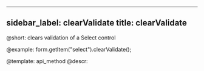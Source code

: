 
---
sidebar_label: clearValidate
title: clearValidate
---          

@short: clears validation of a Select control





@example:
form.getItem("select").clearValidate();


@template: api_method
@descr:


